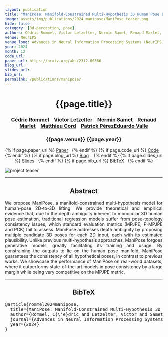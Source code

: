 ```yaml
---
layout: publication
title: "ManiPose: Manifold-Constrained Multi-Hypothesis 3D Human Pose Estimation"
image: assets/img/publications/2024_manipose/ManiPose_teaser.png
hide: false
category: [3d-perception, pose]
authors: Cédric Rommel, Victor Letzelter, Nermin Samet, Renaud Marlet, Matthieu Cord, Patrick Pérez, Eduardo Valle
venue: NeurIPS
venue_long: Advances in Neural Information Processing Systems (NeurIPS)
year: 2024
month: 12
code_url: 
paper_url: https://arxiv.org/abs/2312.06386
blog_url:
slides_url: 
bib_url:
permalink: /publications/manipose/
---
```


<h1 align="center"> {{page.title}} </h1>
<!-- Simple call of authors -->
<!-- <h3 align="center"> {{page.authors}} </h3> -->
<!-- Alternatively you can add links to author pages -->
<h3 align="center">  <a href="https://cedricrommel.github.io/">Cédric Rommel</a> &nbsp;&nbsp; <a href="https://scholar.google.com/citations?user=YhTdZh8AAAAJ&hl=en&oi=ao">Victor Letzelter</a> &nbsp;&nbsp; <a href="https://nerminsamet.github.io/">Nermin Samet</a> &nbsp;&nbsp; <a href="http://imagine.enpc.fr/~marletr/">Renaud Marlet</a>  &nbsp;&nbsp; <a href="https://cord.isir.upmc.fr/">Matthieu Cord</a> &nbsp;&nbsp; <a href="https://ptrckprz.github.io/">Patrick Pérez<a href="https://eduardovalle.com/">Eduardo Valle</a></h3>


<h3 align="center"> {{page.venue}} {{page.year}} </h3>

<div align="center">
  <p>
    {% if page.paper_url %}
    <a href="{{ page.paper_url }}"><i class="far fa-file-pdf"></i> Paper</a>&nbsp;&nbsp;
    {% endif %}
    {% if page.code_url %}
    <a href="{{ page.code_url }}"><i class="fab fa-github"></i> Code</a> &nbsp;&nbsp;
    {% endif %}
    {% if page.blog_url %}
    <a href="{{ page.blog_url }}"><i class="fab fa-blogger"></i> Blog</a> &nbsp;&nbsp;
    {% endif %}
    {% if page.slides_url %}
    <a href="{{ page.slides_url }}"><i class="far fa-file-pdf"></i> Slides</a>&nbsp;&nbsp;
    {% endif %}
    {% if page.bib_url %}
    <a href="{{ page.bib_url}}"><i class="far fa-file-alt"></i> BibTeX</a>&nbsp;&nbsp;
    {% endif %}
  </p>
</div>

<div class="publication-teaser">
    <img src="../../{{ page.image }}" alt="project teaser"/>
</div>


<hr>

<h2  align="center"> Abstract</h2>

<p align="justify">We propose ManiPose, a manifold-constrained multi-hypothesis model for human-pose 2D-to-3D lifting.
    We provide theoretical and empirical evidence that, due to the depth ambiguity inherent to monocular 3D human pose estimation, traditional regression models suffer from pose-topology consistency issues, which standard evaluation metrics (MPJPE, P-MPJPE and PCK) fail to assess. 
    ManiPose addresses depth ambiguity by proposing multiple candidate 3D poses for each 2D input, each with its estimated plausibility. Unlike previous multi-hypothesis approaches, ManiPose forgoes generative models, greatly facilitating its training and usage.
    By constraining the outputs to lie on the human pose manifold, ManiPose guarantees the consistency of all hypothetical poses, in contrast to previous works.
    We showcase the performance of ManiPose on real-world datasets, where it outperforms state-of-the-art models in pose consistency by a large margin while being very competitive on the MPJPE metric.</p>


<hr>


<h2  align="center">BibTeX</h2>
<left>
  <pre class="bibtex-box">
@article{rommel2024manipose,
  title={ManiPose: Manifold-Constrained Multi-Hypothesis 3D Human Pose Estimation},
  author={Rommel, C{\'e}dric and Letzelter, Victor and Samet, Nermin and Marlet, Renaud and Cord, Matthieu and P{\'e}rez, Patrick and Valle, Eduardo},
  journal={Advances in Neural Information Processing Systems},
  year={2024}
}</pre>
</left>

<br>
